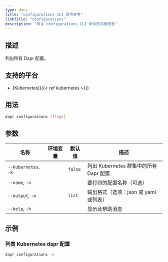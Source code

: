 ```yaml
---
type: docs
title: "configurations CLI 命令参考"
linkTitle: "configurations"
description: "有关 configurations CLI 命令的详细信息"
---
```


## 描述

列出所有 Dapr 配置。

## 支持的平台

- [Kubernetes]({{< ref kubernetes >}})

## 用法

```bash
dapr configurations [flags]
```

## 参数

| 名称                   | 环境变量 | 默认值     | 描述                           |
| -------------------- | ---- | ------- | ---------------------------- |
| `--kubernetes`, `-k` |      | `false` | 列出 Kubernetes 群集中的所有 Dapr 配置 |
| `--name`, `-n`       |      |         | 要打印的配置名称（可选）                 |
| `--output`, `-o`     |      | `list`  | 输出格式（选项：json 或 yaml 或列表）     |
| `--help`, `-h`       |      |         | 显示此帮助消息                      |

## 示例

### 列表 Kubernetes dapr 配置
```bash
dapr configurations -k
```
